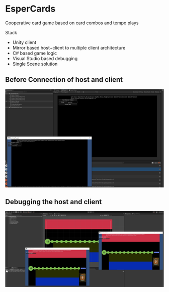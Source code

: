 # EsperCards
Cooperative card game based on card combos and tempo plays

Stack
- Unity client
- Mirror based host+client to multiple client architecture
- C# based game logic
- Visual Studio based debugging
- Single Scene solution 

## Before Connection of host and client
![alt text](Pictures/SnipBeforeConnection.JPG)


## Debugging the host and client
![alt text](Pictures/Debugging%20Snip.JPG)
